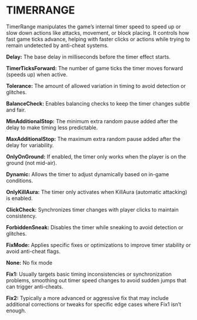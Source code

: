 # TIMERRANGE
TimerRange manipulates the game’s internal timer speed to speed up or slow down actions like attacks, movement, or block placing. It controls how fast game ticks advance, helping with faster clicks or actions while trying to remain undetected by anti-cheat systems.

**Delay:**
The base delay in milliseconds before the timer effect starts.

**TimerTicksForward:**
The number of game ticks the timer moves forward (speeds up) when active.

**Tolerance:**
The amount of allowed variation in timing to avoid detection or glitches.

**BalanceCheck:**
Enables balancing checks to keep the timer changes subtle and fair.

**MinAdditionalStop:**
The minimum extra random pause added after the delay to make timing less predictable.

**MaxAdditionalStop:**
The maximum extra random pause added after the delay for variability.

**OnlyOnGround:**
If enabled, the timer only works when the player is on the ground (not mid-air).

**Dynamic:**
Allows the timer to adjust dynamically based on in-game conditions.

**OnlyKillAura:**
The timer only activates when KillAura (automatic attacking) is enabled.

**ClickCheck:**
Synchronizes timer changes with player clicks to maintain consistency.

**ForbiddenSneak:**
Disables the timer while sneaking to avoid detection or glitches.

**FixMode:**
Applies specific fixes or optimizations to improve timer stability or avoid anti-cheat flags. 

**None:**
No fix mode

**Fix1:**
Usually targets basic timing inconsistencies or synchronization problems, smoothing out timer speed changes to avoid sudden jumps that can trigger anti-cheats.

**Fix2:** 
Typically a more advanced or aggressive fix that may include additional corrections or tweaks for specific edge cases where Fix1 isn’t enough.








